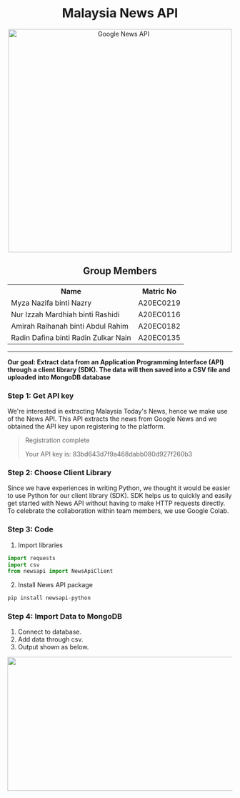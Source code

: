 <h1 align='center'>Malaysia News API</h1>
<p align="center">
  <img src="https://blog.clickio.com/wp-content/uploads/2021/10/appearing-on-google-news-faster.png" height= '500px' title="Google News API">
</p>

<h2 align='center'>Group Members</h2>
<table align='center'>
  <tr>
    <th>Name</th>
    <th>Matric No</th>
  </tr>
  <tr>
    <td>Myza Nazifa binti Nazry</td>
    <td>A20EC0219</td>
  </tr>
  <tr>
    <td>Nur Izzah Mardhiah binti Rashidi</td>
    <td>A20EC0116</td>
  </tr>
    <tr>
    <td>Amirah Raihanah binti Abdul Rahim</td>
    <td>A20EC0182</td>
  </tr>
    <tr>
    <td>Radin Dafina binti Radin Zulkar Nain</td>
    <td>A20EC0135</td>
  </tr>
</table>
<hr>
<strong>Our goal: Extract data from an Application Programming Interface (API) through a client library (SDK). The data will then saved into a CSV file and uploaded into MongoDB database</strong>


<h3>Step 1: Get API key</h3>
We're interested in extracting Malaysia Today's News, hence we make use of the News API. This API extracts the news from Google News and we obtained the API key upon registering to the platform. 

<br>
<blockquote>Registration complete
  
Your API key is: 83bd643d7f9a468dabb080d927f260b3</blockquote>

<h3>Step 2: Choose Client Library</h3>
Since we have experiences in writing Python, we thought it would be easier to use Python for our client library (SDK). SDK helps us to quickly and easily get started with News API without having to make HTTP requests directly. To celebrate the collaboration within team members, we use Google Colab.

<h3>Step 3: Code</h3>

1. Import libraries
```python
import requests
import csv
from newsapi import NewsApiClient
```
2. Install News API package
```python
pip install newsapi-python
```

<h3>Step 4: Import Data to MongoDB</h3>

  1. Connect to database.
  2. Add data through csv.
  3. Output shown as below.
  
<div align = "center"><img width=600 height=300 src ="https://github.com/drshahizan/special-topic-data-engineering/blob/907c6ec43fc98feb2bb4319979d3ab820538a071/Assignment/API/submission/DataAce/mongodb.png" ></div>




